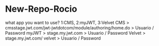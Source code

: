 # New-Repo-Rocio
what app you want to use? 1:CMS, 2:myJWT, 3:Velvet
CMS > cmsstage.jwt.com/jwt-jwtdotcom/module/authoring/home.do > Usuario / Password
myJWT > stage.my.jwt.com > Usuario / Password
Velvet > stage.my.jwt.com/ velvet > Usuario / Password
